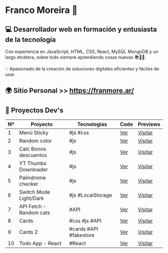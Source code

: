 # Franco Moreira 👋

## 💻 Desarrollador web en formación y entusiasta de la tecnología

Con experiencia en JavaScript, HTML, CSS, React, MySQL MongoDB y un largo etcétera, sobre todo siempre aprendiendo cosas nuevas 📚👨‍🎓. 

💡 Apasionado de la creación de soluciones digitales eficientes y fáciles de usar.

## 🌍 Sitio Personal >> https://franmore.ar/

## 🚧 Proyectos Dev's

| Nº  | Proyecto                | Tecnologías            | Code                                                                                                           | Previews                                                                           |
| --- | ----------------------- | ---------------------- | -------------------------------------------------------------------------------------------------------------- | ---------------------------------------------------------------------------------- |
| 1   | Menú Sticky             | #js #css               | [Ver](https://github.com/francomoreira/sticky-menu-fixed)                                                      | [Visitar](https://franmore.ar/projects/sticky-menu-fixed/index.html)               |
| 2   | Random color            | #js                    | [Ver](https://github.com/francomoreira/francomoreira.github.io/tree/main/projects/random-color)                | [Visitar](https://franmore.ar/projects/random-color/)                              |
| 3   | Calc Bonos descuentos   | #js                    | [Ver](https://codepen.io/francomoreira/pen/RwYWqWN)                                                            | [Visitar](https://codepen.io/francomoreira/pen/RwYWqWN)                            |
| 4   | YT Thumbs Downloader    | #js                    | [Ver](https://github.com/francomoreira/francomoreira.github.io/tree/main/projects/Descarga-miniaturas-youtube) | [Visitar](https://www.franmore.ar/projects/Descarga-miniaturas-youtube/index.html) |
| 5   | Palindrome checker      | #js                    | [Ver](https://github.com/francomoreira/francomoreira.github.io/tree/main/projects/Palindrome-Checker)          | [Visitar](https://francomoreira.github.io/projects/Palindrome-Checker/)            |
| 6   | Switch Mode Light/Dark  | #js #LocalStorage      | [Ver](https://codepen.io/francomoreira/pen/QWmdvoE)                                                            | [Visitar](https://codepen.io/francomoreira/pen/QWmdvoE)                            |
| 7   | API Fetch - Random cats | #API                   | [Ver](https://github.com/francomoreira/francomoreira.github.io/tree/main/projects/API-rest-Random-Cat)         | [Visitar](https://www.franmore.ar/projects/API-rest-Random-Cat/)                   |
| 8   | Cards                   | #css #js #API          | [Ver](https://teeny-berry.surge.sh/)                                                                           | [Visitar](https://teeny-berry.surge.sh/)                                           |
| 9   | Cards 2                 | #cards #API #fakestore | [Ver](https://github.com/francomoreira/cards-2)                                                                | [Visitar](https://hallowed-toys.surge.sh/)                                         |
| 10  | Todo App - React        | #React                 | [Ver](https://github.com/francomoreira/todo-app-react)                                                         | [Visitar](https://dear-board.surge.sh/)                                            |
